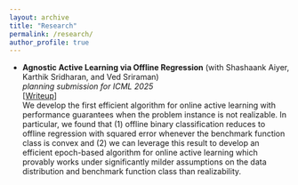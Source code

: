 ```yaml
---
layout: archive
title: "Research"
permalink: /research/
author_profile: true
---
```


* **Agnostic Active Learning via Offline Regression** (with Shashaank Aiyer, Karthik Sridharan, and Ved Sriraman)\
  *planning submission for ICML 2025*\
  [[Writeup](https://github.com/atulganju/Agnostic-Stream-Based-Selective-Sampling-via-Regression)]\
  We develop the first efficient algorithm for online active learning with performance guarantees when the problem instance is not realizable. In particular, we found that (1) offline binary classification reduces to offline regression with squared error whenever the benchmark function class is convex and (2) we can leverage this result to develop an efficient epoch-based algorithm for online active learning which provably works under significantly milder assumptions on the data distribution and benchmark function class than realizability.
